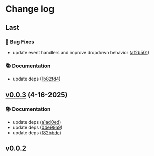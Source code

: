 # Change log

## Last

### 🐛 Bug Fixes

- update event handlers and improve dropdown behavior ([af2b501](https://github.com/monako97/expression-language-editor/commit/af2b501041e2048b13c64646ef7fdcffdfde008f))

### 📚 Documentation

- update deps ([1b82fd4](https://github.com/monako97/expression-language-editor/commit/1b82fd4f5aaf9f60b729d3585d3d790eac119613))

## [v0.0.3](https://github.com/monako97/expression-language-editor/compare/v0.0.2...v0.0.3) (4-16-2025)

### 📚 Documentation

- update deps ([a1ad0ed](https://github.com/monako97/expression-language-editor/commit/a1ad0ed03e353e5a510823d2777d27050b6c5ff8))
- update deps ([04e99a9](https://github.com/monako97/expression-language-editor/commit/04e99a91a1d0d499dda1f2cca480c5331e53fce3))
- update deps ([f82bbdc](https://github.com/monako97/expression-language-editor/commit/f82bbdcbaa02a36a2b965643e959f02e56777c4f))

## v0.0.2